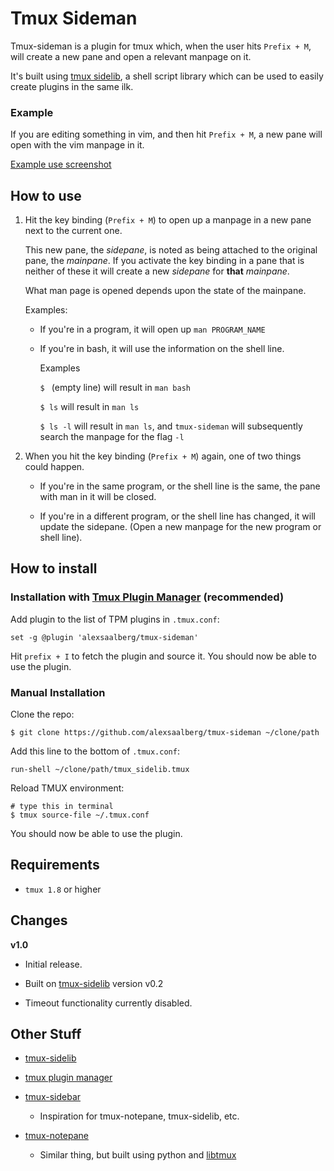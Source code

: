# Tmux Sideman

Tmux-sideman is a plugin for tmux which, when the user hits `Prefix + M`, will create a new pane and open a relevant manpage on it.

It's built using [tmux sidelib](https://www.github.com/alexsaalberg/tmux-sidelib), a shell script library which can be used to easily create plugins in the same ilk.

### Example

If you are editing something in vim, and then hit `Prefix + M`, a new pane will open with the vim manpage in it.

[Example use screenshot](screen.png)

## How to use

1. Hit the key binding (`Prefix + M`) to open up a manpage in a new pane next to the current one.

   This new pane, the *sidepane*, is noted as being attached to the original pane, the *mainpane*. If you activate the key binding in a  pane that is neither of these it will create a new *sidepane* for **that** *mainpane*.
   
   What man page is opened depends upon the state of the mainpane. 
   
   Examples:

    - If you're in a program, it will open up `man PROGRAM_NAME`
    
    - If you're in bash, it will use the information on the shell line.
    
      Examples
      
      `$ ` (empty line) will result in `man bash` 
      
      `$ ls` will result in `man ls`
      
      `$ ls -l` will result in `man ls`, and `tmux-sideman` will subsequently search the manpage for the flag `-l`
    
2. When you hit the key binding (`Prefix + M`) again, one of two things could happen.

   - If you're in the same program, or the shell line is the same, the pane with man in it will be closed.
   
   - If you're in a different program, or the shell line has changed, it will update the sidepane. (Open a new manpage for the new program or shell line).
   
## How to install

### Installation with [Tmux Plugin Manager](https://github.com/tmux-plugins/tpm) (recommended)

Add plugin to the list of TPM plugins in `.tmux.conf`:

    set -g @plugin 'alexsaalberg/tmux-sideman'

Hit `prefix + I` to fetch the plugin and source it. You should now be able to
use the plugin.

### Manual Installation

Clone the repo:

    $ git clone https://github.com/alexsaalberg/tmux-sideman ~/clone/path

Add this line to the bottom of `.tmux.conf`:

    run-shell ~/clone/path/tmux_sidelib.tmux

Reload TMUX environment:

    # type this in terminal
    $ tmux source-file ~/.tmux.conf

You should now be able to use the plugin.

## Requirements

- `tmux 1.8` or higher

## Changes

**v1.0**

- Initial release.

- Built on [tmux-sidelib](https://www.github.com/alexsaalberg/tmux-sidelib) version v0.2

- Timeout functionality currently disabled.

## Other Stuff

- [tmux-sidelib](https://www.github.com/alexsaalberg/tmux-sidelib)

- [tmux plugin manager](https://github.com/tmux-plugins/tpm)

- [tmux-sidebar](https://www.github.com/tmux-plugins/tmux-sidebar) 
    - Inspiration for tmux-notepane, tmux-sidelib, etc.
    
- [tmux-notepane](https://www.github.com/tmux-plugins/tmux-notepane) 
  - Similar thing, but built using python and [libtmux](https://github.com/tmux-python/libtmux)

